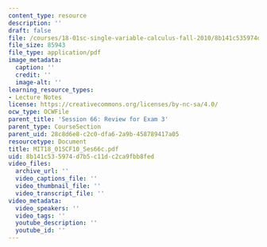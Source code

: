 ```yaml
---
content_type: resource
description: ''
draft: false
file: /courses/18-01sc-single-variable-calculus-fall-2010/8b141c535974d7b5c11dc2ca9fbb8fed_MIT18_01SCF10_Ses66c.pdf
file_size: 85943
file_type: application/pdf
image_metadata:
  caption: ''
  credit: ''
  image-alt: ''
learning_resource_types:
- Lecture Notes
license: https://creativecommons.org/licenses/by-nc-sa/4.0/
ocw_type: OCWFile
parent_title: 'Session 66: Review for Exam 3'
parent_type: CourseSection
parent_uid: 28c8d6e8-c2c0-dfa6-2a9b-458789417a05
resourcetype: Document
title: MIT18_01SCF10_Ses66c.pdf
uid: 8b141c53-5974-d7b5-c11d-c2ca9fbb8fed
video_files:
  archive_url: ''
  video_captions_file: ''
  video_thumbnail_file: ''
  video_transcript_file: ''
video_metadata:
  video_speakers: ''
  video_tags: ''
  youtube_description: ''
  youtube_id: ''
---
```

